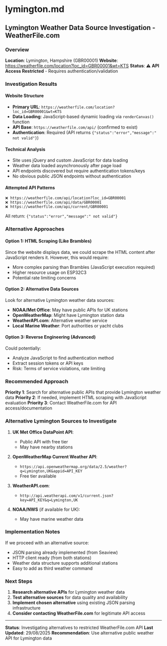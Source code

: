# lymington.md

## Lymington Weather Data Source Investigation - WeatherFile.com

### Overview

**Location**: Lymington, Hampshire (GBR00001)
**Website**: https://weatherfile.com/location?loc_id=GBR00001&wt=KTS
**Status**: ⚠️ **API Access Restricted** - Requires authentication/validation

### Investigation Results

#### Website Structure
- **Primary URL**: `https://weatherfile.com/location?loc_id=GBR00001&wt=KTS`
- **Data Loading**: JavaScript-based dynamic loading via `renderCanvas()` function
- **API Base**: `https://weatherfile.com/api/` (confirmed to exist)
- **Authentication**: Required (API returns `{"status":"error","message":" not valid"}`)

#### Technical Analysis
- Site uses jQuery and custom JavaScript for data loading
- Weather data loaded asynchronously after page load
- API endpoints discovered but require authentication tokens/keys
- No obvious public JSON endpoints without authentication

#### Attempted API Patterns
```
❌ https://weatherfile.com/api/location?loc_id=GBR00001
❌ https://weatherfile.com/api/data/GBR00001  
❌ https://weatherfile.com/api/current/GBR00001
```
All return: `{"status":"error","message":" not valid"}`

### Alternative Approaches

#### Option 1: HTML Scraping (Like Brambles)
Since the website displays data, we could scrape the HTML content after JavaScript renders it. However, this would require:
- More complex parsing than Brambles (JavaScript execution required)
- Higher resource usage on ESP32C3
- Potential rate limiting concerns

#### Option 2: Alternative Data Sources
Look for alternative Lymington weather data sources:
- **NOAA/Met Office**: May have public APIs for UK stations
- **OpenWeatherMap**: Might have Lymington station data
- **WeatherAPI.com**: Alternative weather service
- **Local Marine Weather**: Port authorities or yacht clubs

#### Option 3: Reverse Engineering (Advanced)
Could potentially:
- Analyze JavaScript to find authentication method
- Extract session tokens or API keys
- Risk: Terms of service violations, rate limiting

### Recommended Approach

**Priority 1**: Search for alternative public APIs that provide Lymington weather data
**Priority 2**: If needed, implement HTML scraping with JavaScript evaluation
**Priority 3**: Contact WeatherFile.com for API access/documentation

### Alternative Lymington Sources to Investigate

1. **UK Met Office DataPoint API**: 
   - Public API with free tier
   - May have nearby stations

2. **OpenWeatherMap Current Weather API**:
   - `https://api.openweathermap.org/data/2.5/weather?q=Lymington,UK&appid=API_KEY`
   - Free tier available

3. **WeatherAPI.com**:
   - `http://api.weatherapi.com/v1/current.json?key=API_KEY&q=Lymington,UK`

4. **NOAA/NWS** (if available for UK):
   - May have marine weather data

### Implementation Notes

If we proceed with an alternative source:
- JSON parsing already implemented (from Seaview)
- HTTP client ready (from both stations)
- Weather data structure supports additional stations
- Easy to add as third weather command

### Next Steps

1. **Research alternative APIs** for Lymington weather data
2. **Test alternative sources** for data quality and availability  
3. **Implement chosen alternative** using existing JSON parsing infrastructure
4. **Consider contacting WeatherFile.com** for legitimate API access

---

**Status**: Investigating alternatives to restricted WeatherFile.com API
**Last Updated**: 29/08/2025
**Recommendation**: Use alternative public weather API for Lymington data
